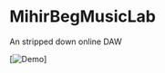 # MihirBegMusicLab
An stripped down online DAW


[![Demo](https://www.youtube.com/watch?v=YrmGfqBbIVQ)]
